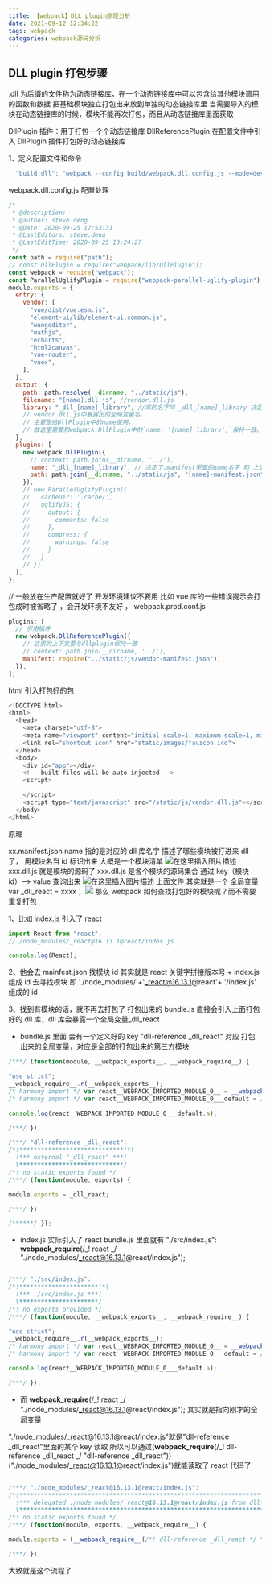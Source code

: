 ```yaml
---
title: 【webpack】DLL plugin原理分析
date: 2021-09-12 12:34:22
tags: webpack
categories: webpack源码分析
---
```


## DLL plugin 打包步骤

.dll 为后缀的文件称为动态链接库，在一个动态链接库中可以包含给其他模块调用的函数和数据
把基础模块独立打包出来放到单独的动态链接库里
当需要导入的模块在动态链接库的时候，模块不能再次打包，而且从动态链接库里面获取

DllPlugin 插件：用于打包一个个动态链接库
DllReferencePlugin:在配置文件中引入 DllPlugin 插件打包好的动态链接库

1、定义配置文件和命令

```javascript
  "build:dll": "webpack --config build/webpack.dll.config.js --mode=development"
```

webpack.dll.config.js 配置处理

```javascript
/*
 * @description:
 * @author: steve.deng
 * @Date: 2020-09-25 12:53:31
 * @LastEditors: steve.deng
 * @LastEditTime: 2020-09-25 13:24:27
 */
const path = require("path");
// const DllPlugin = require("webpack/lib/DllPlugin");
const webpack = require("webpack");
const ParallelUglifyPlugin = require("webpack-parallel-uglify-plugin");
module.exports = {
  entry: {
    vendor: [
      "vue/dist/vue.esm.js",
      "element-ui/lib/element-ui.common.js",
      "wangeditor",
      "mathjs",
      "echarts",
      "html2canvas",
      "vue-router",
      "vuex",
    ],
  },
  output: {
    path: path.resolve(__dirname, "../static/js"),
    filename: "[name].dll.js", //vendor.dll.js
    library: "_dll_[name]_library", //库的名字叫 _dll_[name]_library 决定了 vendor.dll.js里面库的名字
    // vendor.dll.js中暴露出的全局变量名。
    // 主要是给DllPlugin中的name使用，
    // 故这里需要和webpack.DllPlugin中的`name: '[name]_library',`保持一致。
  },
  plugins: [
    new webpack.DllPlugin({
      // context: path.join(__dirname, '../'),
      name: "_dll_[name]_library", // 决定了.manifest里面的name名字 和 上面library对应
      path: path.join(__dirname, "../static/js", "[name]-manifest.json"),
    }),
    // new ParallelUglifyPlugin({
    //   cacheDir: '.cache/',
    //   uglifyJS: {
    //     output: {
    //       comments: false
    //     },
    //     compress: {
    //       warnings: false
    //     }
    //   }
    // })
  ],
};
```

// 一般放在生产配置就好了 开发环境建议不要用 比如 vue 库的一些错误提示会打包成时被省略了 ，会开发环境不友好 ，
webpack.prod.conf.js

```javascript
plugins: [
  // 引用插件
  new webpack.DllReferencePlugin({
    // 这里的上下文要与dllplugin保持一致
    // context: path.join(__dirname, '../'),
    manifest: require("../static/js/vendor-manifest.json"),
  }),
];
```

html 引入打包好的包

```javascript
<!DOCTYPE html>
<html>
  <head>
    <meta charset="utf-8">
    <meta name="viewport" content="initial-scale=1, maximum-scale=1, minimum-scale=1, user-scalable=no">
    <link rel="shortcut icon" href="static/images/favicon.ico">
  </head>
  <body>
    <div id="app"></div>
    <!-- built files will be auto injected -->
    <script>

    </script>
    <script type="text/javascript" src="/static/js/vendor.dll.js"></script>
  </body>
</html>
```

原理

xx.manifest.json
name 指的是对应的 dll 库名字
描述了哪些模块被打进来 dll 了， 用模块名当 id 标识出来 大概是一个模块清单
![在这里插入图片描述](https://img-blog.csdnimg.cn/2020092517143758.png?x-oss-process=image/watermark,type_ZmFuZ3poZW5naGVpdGk,shadow_10,text_aHR0cHM6Ly9ibG9nLmNzZG4ubmV0L3FxMzk4NTc3MzUx,size_16,color_FFFFFF,t_70#pic_center)
xxx.dll.js 就是模块的源码了
xxx.dll.js 是各个模块的源码集合 通过 key（模块 id）--> value 查询出来
![在这里插入图片描述](https://img-blog.csdnimg.cn/20200925173212315.png?x-oss-process=image/watermark,type_ZmFuZ3poZW5naGVpdGk,shadow_10,text_aHR0cHM6Ly9ibG9nLmNzZG4ubmV0L3FxMzk4NTc3MzUx,size_16,color_FFFFFF,t_70#pic_center)
上面文件 其实就是一个 全局变量 var \_dll_react = xxxx；
![](https://img-blog.csdnimg.cn/20200925173311351.png?x-oss-process=image/watermark,type_ZmFuZ3poZW5naGVpdGk,shadow_10,text_aHR0cHM6Ly9ibG9nLmNzZG4ubmV0L3FxMzk4NTc3MzUx,size_16,color_FFFFFF,t_70#pic_center)
那么 webpack 如何查找打包好的模块呢？而不需要重复打包

1、比如 index.js 引入了 react

```javascript
import React from "react";
//./node_modules/_react@16.13.1@react/index.js

console.log(React);
```

2、他会去 mainfest.json 找模块 id 其实就是 react 关键字拼接版本号 + index.js 组成 id 去寻找模块
即 './node_modules/'+'_react@16.13.1@react'+ '/index.js' 组成的 id

3、找到有模块的话，就不再去打包了
打包出来的 bundle.js 直接会引入上面打包好的 dll 库，dll 库会暴露一个全局变量\_dll_react

- bundle.js 里面 会有一个定义好的 key "dll-reference \_dll_react" 对应 打包出来的全局变量，对应是全部的打包出来的第三方模块

```javascript
/***/ (function(module, __webpack_exports__, __webpack_require__) {

"use strict";
__webpack_require__.r(__webpack_exports__);
/* harmony import */ var react__WEBPACK_IMPORTED_MODULE_0__ = __webpack_require__(/*! react */ "./node_modules/_react@16.13.1@react/index.js");
/* harmony import */ var react__WEBPACK_IMPORTED_MODULE_0___default = /*#__PURE__*/__webpack_require__.n(react__WEBPACK_IMPORTED_MODULE_0__);

console.log(react__WEBPACK_IMPORTED_MODULE_0___default.a);

/***/ }),

/***/ "dll-reference _dll_react":
/*!*****************************!*\
  !*** external "_dll_react" ***!
  \*****************************/
/*! no static exports found */
/***/ (function(module, exports) {

module.exports = _dll_react;

/***/ })

/******/ });
```

- index.js 实际引入了 react
  bundle.js 里面就有
  "./src/index.js": **webpack_require**(/_! react _/ "./node_modules/_react@16.13.1@react/index.js");

```javascript

/***/ "./src/index.js":
/*!**********************!*\
  !*** ./src/index.js ***!
  \**********************/
/*! no exports provided */
/***/ (function(module, __webpack_exports__, __webpack_require__) {

"use strict";
__webpack_require__.r(__webpack_exports__);
/* harmony import */ var react__WEBPACK_IMPORTED_MODULE_0__ = __webpack_require__(/*! react */ "./node_modules/_react@16.13.1@react/index.js");
/* harmony import */ var react__WEBPACK_IMPORTED_MODULE_0___default = /*#__PURE__*/__webpack_require__.n(react__WEBPACK_IMPORTED_MODULE_0__);

console.log(react__WEBPACK_IMPORTED_MODULE_0___default.a);

/***/ }),
```

- 而 **webpack_require**(/_! react _/ "./node_modules/_react@16.13.1@react/index.js"); 其实就是指向刚才的全局变量

"./node_modules/_react@16.13.1@react/index.js"就是"dll-reference \_dll_react"里面的某个 key 读取
所以可以通过(**webpack_require**(/_! dll-reference \_dll_react _/ "dll-reference \_dll_react"))("./node_modules/_react@16.13.1@react/index.js")就能读取了 react 代码了

```javascript

/***/ "./node_modules/_react@16.13.1@react/index.js":
/*!********************************************************************************************!*\
  !*** delegated ./node_modules/_react@16.13.1@react/index.js from dll-reference _dll_react ***!
  \********************************************************************************************/
/*! no static exports found */
/***/ (function(module, exports, __webpack_require__) {

module.exports = (__webpack_require__(/*! dll-reference _dll_react */ "dll-reference _dll_react"))("./node_modules/_react@16.13.1@react/index.js");

/***/ }),
```

大致就是这个流程了

